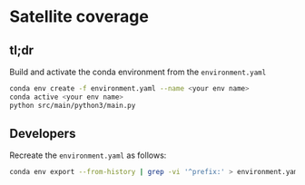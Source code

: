# Satellite coverage

## tl;dr

Build and activate the conda environment from the `environment.yaml`

```bash
conda env create -f environment.yaml --name <your env name>
conda active <your env name>
python src/main/python3/main.py
```

## Developers

Recreate the `environment.yaml` as follows:

```bash
conda env export --from-history | grep -vi '^prefix:' > environment.yaml
```
